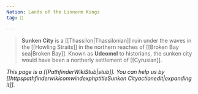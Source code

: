 ```yaml
---
Nation: Lands of the Linnorm Kings
tag: 🌃

---
```


> **Sunken City** is a [[Thassilon|Thassilonian]] ruin under the waves in the [[Howling Straits]] in the northern reaches of [[Broken Bay sea|Broken Bay]]. Known as **Udeomel** to historians, the sunken city would have been a northerly settlement of [[Cyrusian]].



*This page is a [[PathfinderWikiStub|stub]]. You can help us by [[httpspathfinderwikicomwindexphptitleSunken Cityactionedit|expanding it]].*








